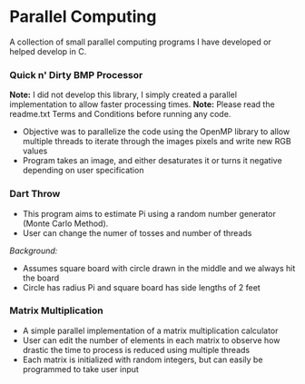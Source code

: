 # Parallel Computing
A collection of small parallel computing programs I have developed or helped develop in C.

### Quick n' Dirty BMP Processor
**Note:** I did not develop this library, I simply created a parallel implementation to allow faster processing times.
**Note:** Please read the readme.txt Terms and Conditions before running any code.
- Objective was to parallelize the code using the OpenMP library to allow multiple threads to iterate through the images pixels and write new RGB values
- Program takes an image, and either desaturates it or turns it negative depending on user specification

### Dart Throw
- This program aims to estimate Pi using a random number generator (Monte Carlo Method).
- User can change the numer of tosses and number of threads

*Background:*  
- Assumes square board with circle drawn in the middle and we always hit the board
- Circle has radius Pi and square board has side lengths of 2 feet

### Matrix Multiplication
- A simple parallel implementation of a matrix multiplication calculator
- User can edit the number of elements in each matrix to observe how drastic the time to process is reduced using multiple threads
- Each matrix is initialized with random integers, but can easily be programmed to take user input
